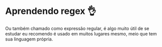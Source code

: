 # Aprendendo **regex** :ok_hand:

Ou também chamado como expressão regular, é algo muito útil de se estudar eu recomendo é usado em muitos lugares mesmo, meio que tem sua linguagem própria.
